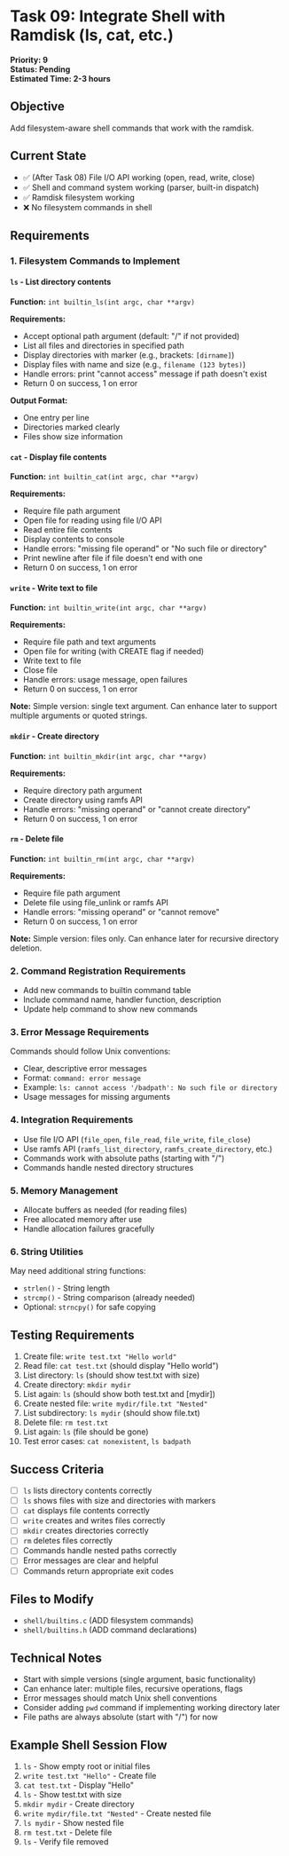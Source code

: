 # Task 09: Integrate Shell with Ramdisk (ls, cat, etc.)

**Priority: 9**  
**Status: Pending**  
**Estimated Time: 2-3 hours**

## Objective
Add filesystem-aware shell commands that work with the ramdisk.

## Current State
- ✅ (After Task 08) File I/O API working (open, read, write, close)
- ✅ Shell and command system working (parser, built-in dispatch)
- ✅ Ramdisk filesystem working
- ❌ No filesystem commands in shell

## Requirements

### 1. Filesystem Commands to Implement

#### `ls` - List directory contents
**Function:** `int builtin_ls(int argc, char **argv)`

**Requirements:**
- Accept optional path argument (default: "/" if not provided)
- List all files and directories in specified path
- Display directories with marker (e.g., brackets: `[dirname]`)
- Display files with name and size (e.g., `filename (123 bytes)`)
- Handle errors: print "cannot access" message if path doesn't exist
- Return 0 on success, 1 on error

**Output Format:**
- One entry per line
- Directories marked clearly
- Files show size information

#### `cat` - Display file contents
**Function:** `int builtin_cat(int argc, char **argv)`

**Requirements:**
- Require file path argument
- Open file for reading using file I/O API
- Read entire file contents
- Display contents to console
- Handle errors: "missing file operand" or "No such file or directory"
- Print newline after file if file doesn't end with one
- Return 0 on success, 1 on error

#### `write` - Write text to file
**Function:** `int builtin_write(int argc, char **argv)`

**Requirements:**
- Require file path and text arguments
- Open file for writing (with CREATE flag if needed)
- Write text to file
- Close file
- Handle errors: usage message, open failures
- Return 0 on success, 1 on error

**Note:** Simple version: single text argument. Can enhance later to support multiple arguments or quoted strings.

#### `mkdir` - Create directory
**Function:** `int builtin_mkdir(int argc, char **argv)`

**Requirements:**
- Require directory path argument
- Create directory using ramfs API
- Handle errors: "missing operand" or "cannot create directory"
- Return 0 on success, 1 on error

#### `rm` - Delete file
**Function:** `int builtin_rm(int argc, char **argv)`

**Requirements:**
- Require file path argument
- Delete file using file_unlink or ramfs API
- Handle errors: "missing operand" or "cannot remove"
- Return 0 on success, 1 on error

**Note:** Simple version: files only. Can enhance later for recursive directory deletion.

### 2. Command Registration Requirements
- Add new commands to builtin command table
- Include command name, handler function, description
- Update help command to show new commands

### 3. Error Message Requirements
Commands should follow Unix conventions:
- Clear, descriptive error messages
- Format: `command: error message`
- Example: `ls: cannot access '/badpath': No such file or directory`
- Usage messages for missing arguments

### 4. Integration Requirements
- Use file I/O API (`file_open`, `file_read`, `file_write`, `file_close`)
- Use ramfs API (`ramfs_list_directory`, `ramfs_create_directory`, etc.)
- Commands work with absolute paths (starting with "/")
- Commands handle nested directory structures

### 5. Memory Management
- Allocate buffers as needed (for reading files)
- Free allocated memory after use
- Handle allocation failures gracefully

### 6. String Utilities
May need additional string functions:
- `strlen()` - String length
- `strcmp()` - String comparison (already needed)
- Optional: `strncpy()` for safe copying

## Testing Requirements
1. Create file: `write test.txt "Hello world"`
2. Read file: `cat test.txt` (should display "Hello world")
3. List directory: `ls` (should show test.txt with size)
4. Create directory: `mkdir mydir`
5. List again: `ls` (should show both test.txt and [mydir])
6. Create nested file: `write mydir/file.txt "Nested"`
7. List subdirectory: `ls mydir` (should show file.txt)
8. Delete file: `rm test.txt`
9. List again: `ls` (file should be gone)
10. Test error cases: `cat nonexistent`, `ls badpath`

## Success Criteria
- [ ] `ls` lists directory contents correctly
- [ ] `ls` shows files with size and directories with markers
- [ ] `cat` displays file contents correctly
- [ ] `write` creates and writes files correctly
- [ ] `mkdir` creates directories correctly
- [ ] `rm` deletes files correctly
- [ ] Commands handle nested paths correctly
- [ ] Error messages are clear and helpful
- [ ] Commands return appropriate exit codes

## Files to Modify
- `shell/builtins.c` (ADD filesystem commands)
- `shell/builtins.h` (ADD command declarations)

## Technical Notes
- Start with simple versions (single argument, basic functionality)
- Can enhance later: multiple files, recursive operations, flags
- Error messages should match Unix shell conventions
- Consider adding `pwd` command if implementing working directory later
- File paths are always absolute (start with "/") for now

## Example Shell Session Flow
1. `ls` - Show empty root or initial files
2. `write test.txt "Hello"` - Create file
3. `cat test.txt` - Display "Hello"
4. `ls` - Show test.txt with size
5. `mkdir mydir` - Create directory
6. `write mydir/file.txt "Nested"` - Create nested file
7. `ls mydir` - Show nested file
8. `rm test.txt` - Delete file
9. `ls` - Verify file removed

